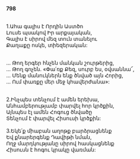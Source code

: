**798**

\
1.Ահա գալիս է Որդին Աստծո\
Լուսե պսակով Իր արքայական,\
Գալիս է սիրով մեզ տուն տանելու\
Քաղաքը ոսկե, տիեզերական:

\
 ... Թող երգեր հնչեն մանկան շուրթերից,\
 ... Թող գոչեն. «Փա՛ռք Քեզ, սուրբ ես, օվսաննա՜,\
 ... Մենք մանուկներն ենք ծնված այն Հորից,\
 ... Ում փառքը մեր մեջ կհավերժանա»:

\
2.Ինչպես տենչում է ամեն երեխա,\
Անհամբերությամբ փարվել հոր կրծքին,\
Այնպես էլ ամեն Հոգուց ծնվածը\
Տենչում է փարվել Հիսուսի կրծքին:\
\
3.Եկե՛ք միաբան աղոթք բարձրացնենք\
Եվ քնարերգենք Դավիթի նման,\
Ողջ մարդկությանը սիրով հասկացնենք\
Հիսուսն է հոգու կրակը վառման:
